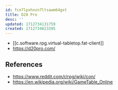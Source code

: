 ```yaml
---
id: fcn7lpxhnzn7ltsawm64gxt
title: D20 Pro
desc: ''
updated: 1712734131759
created: 1712734023395
---
```


- [[c.software.rpg.virtual-tabletop.fat-client]]
- https://d20pro.com/

## References

- https://www.reddit.com/r/rpg/wiki/con/
- https://en.wikipedia.org/wiki/GameTable_Online
